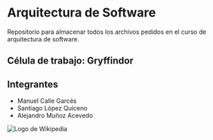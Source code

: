 # Arquitectura de Software
Repositorio para almacenar todos los archivos pedidos en el curso de arquitectura de software.

## Célula de trabajo: Gryffindor
Integrantes
---------------
* Manuel Calle Garcés
* Santiago López Quiceno
* Alejandro Muñoz Acevedo

![Logo de Wikipedia](https://es.wikipedia.org/wiki/Gryffindor#/media/Archivo:Blason_Gryffondor.svg "Wikipedia logo")
